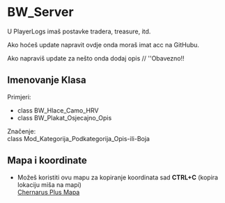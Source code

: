 # BW_Server
<p>U PlayerLogs imaš postavke tradera, treasure, itd.</p>
<p>Ako hoćeš update napravit ovdje onda moraš imat acc na GitHubu.</p>
<p>Ako napraviš update za nešto onda dodaj opis // ''Obavezno!!</p>

## Imenovanje Klasa

Primjeri:<br/>
- class BW_Hlace_Camo_HRV<br/>
- class BW_Plakat_Osjecajno_Opis<br/>

Značenje:<br/>
class Mod_Kategorija_Podkategorija_Opis-ili-Boja<br/>

## Mapa i koordinate

- Možeš koristiti ovu mapu za kopiranje koordinata sad **CTRL+C** (kopira lokaciju miša na mapi)<br/>
[Chernarus Plus Mapa](https://dayz.ginfo.gg/)<br/>
